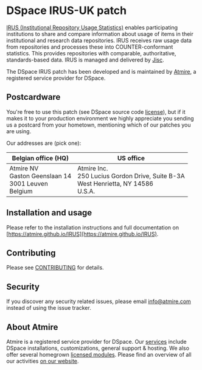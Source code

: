 # DSpace IRUS-UK patch
[IRUS (Institutional Repository Usage Statistics)](http://irus.jisc.ac.uk/) enables participating institutions to share and compare information about usage of items in their institutional and research data repositories. IRUS receives raw usage data from repositories and processes these into COUNTER-conformant statistics. This provides repositories with comparable, authoritative, standards-based data. IRUS is managed and delivered by [Jisc](https://www.jisc.ac.uk/).

The DSpace IRUS patch has been developed and is maintained by [Atmire](https://www.atmire.com/), a registered service provider for DSpace.

## Postcardware

You're free to use this patch (see DSpace source code [license](LICENSE)), but if it makes it to your production environment we highly appreciate you sending us a postcard from your hometown, mentioning which of our patches you are using.

Our addresses are (pick one):

| Belgian office (HQ) | US office |
|---------------------|-----------|
| Atmire NV<br>Gaston Geenslaan 14<br>3001 Leuven<br>Belgium | Atmire Inc.<br>250 Lucius Gordon Drive, Suite B-3A<br>West Henrietta, NY 14586<br>U.S.A. |

## Installation and usage

Please refer to the installation instructions and full documentation on [https://atmire.github.io/IRUS](https://atmire.github.io/IRUS).

## Contributing

Please see [CONTRIBUTING](CONTRIBUTING.md) for details.

## Security

If you discover any security related issues, please email [info@atmire.com](mailto:info@atmire.com) instead of using the issue tracker.

## About Atmire

Atmire is a registered service provider for DSpace. Our [services](https://www.atmire.com/services) include DSpace installations, customizations, general support & hosting. We also offer several  homegrown [licensed modules](https://www.atmire.com/modules). Please find an overview of all our activities [on our website](https://www.atmire.com).
